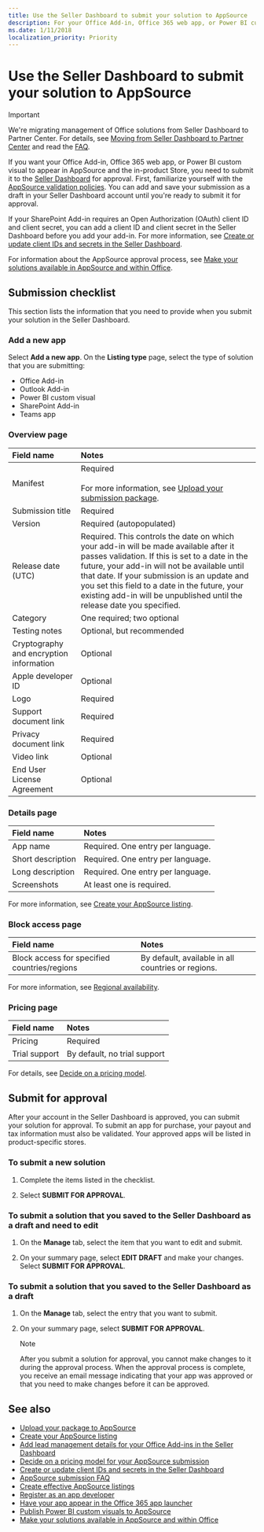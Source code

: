 ```yaml
---
title: Use the Seller Dashboard to submit your solution to AppSource
description: For your Office Add-in, Office 365 web app, or Power BI custom visual to appear in the AppSource, you need to submit it to the Seller Dashboard for approval.
ms.date: 1/11/2018
localization_priority: Priority
---
```


# Use the Seller Dashboard to submit your solution to AppSource

>[!IMPORTANT]
>We're migrating management of Office solutions from Seller Dashboard to Partner Center. For details, see [Moving from Seller Dashboard to Partner Center](https://developer.microsoft.com/office/blogs/moving-management-of-solutions-from-seller-dashboard-to-partner-center/) and read the [FAQ](partner-center-faq.md).

If you want your Office Add-in, Office 365 web app, or Power BI custom visual to appear in AppSource and the in-product Store, you need to submit it to the [Seller Dashboard](http://go.microsoft.com/fwlink/?LinkId=248605) for approval. First, familiarize yourself with the [AppSource validation policies](validation-policies.md). You can add and save your submission as a draft in your Seller Dashboard account until you're ready to submit it for approval.

If your SharePoint Add-in requires an Open Authorization (OAuth) client ID and client secret, you can add a client ID and client secret in the Seller Dashboard before you add your add-in. For more information, see [Create or update client IDs and secrets in the Seller Dashboard](create-or-update-client-ids-and-secrets.md).


For information about the AppSource approval process, see [Make your solutions available in AppSource and within Office](submit-to-the-office-store.md).

## Submission checklist

This section lists the information that you need to provide when you submit your solution in the Seller Dashboard. 

### Add a new app

Select **Add a new app**. On the **Listing type** page, select the type of solution that you are submitting:

- Office Add-in
- Outlook Add-in
- Power BI custom visual
- SharePoint Add-in
- Teams app

### Overview page

|**Field name**|**Notes**|
|:-------------|:-------|
|Manifest|Required <br/><br/>For more information, see [Upload your submission package](upload-package.md).|
|Submission title|Required|
|Version|Required (autopopulated)|
|Release date (UTC)|Required. This controls the date on which your add-in will be made available after it passes validation. If this is set to a date in the future, your add-in will not be available until that date. If your submission is an update and you set this field to a date in the future, your existing add-in will be unpublished until the release date you specified.|
|Category|One required; two optional|
|Testing notes|Optional, but recommended|
|Cryptography and encryption information|Optional|
|Apple developer ID|Optional|
|Logo|Required|
|Support document link|Required|
|Privacy document link|Required|
|Video link|Optional|
|End User License Agreement|Optional|

### Details page

|**Field name**|**Notes**|
|:-------------|:-------|
|App name|Required. One entry per language.|
|Short description|Required. One entry per language.|
|Long description|Required. One entry per language.|
|Screenshots|At least one is required.|

For more information, see [Create your AppSource listing](office-store-listing.md).

### Block access page

|**Field name**|**Notes**|
|:-------------|:-------|
|Block access for specified countries/regions|By default, available in all countries or regions.|

For more information, see [Regional availability](office-store-listing.md#regional-availability).

### Pricing page

|**Field name**|**Notes**|
|:-------------|:-------|
|Pricing|Required|
|Trial support|By default, no trial support|

For details, see [Decide on a pricing model](decide-on-a-pricing-model.md).


## Submit for approval

After your account in the Seller Dashboard is approved, you can submit your solution for approval. To submit an app for purchase, your payout and tax information must also be validated. Your approved apps will be listed in product-specific stores.

### To submit a new solution

1. Complete the items listed in the checklist.

2. Select **SUBMIT FOR APPROVAL**.

### To submit a solution that you saved to the Seller Dashboard as a draft and need to edit

1. On the **Manage** tab, select the item that you want to edit and submit.

2. On your summary page, select **EDIT DRAFT** and make your changes. Select **SUBMIT FOR APPROVAL**.

### To submit a solution that you saved to the Seller Dashboard as a draft

1. On the **Manage** tab, select the entry that you want to submit.

2. On your summary page, select **SUBMIT FOR APPROVAL**.
    
    > [!NOTE]
    > After you submit a solution for approval, you cannot make changes to it during the approval process. When the approval process is complete, you receive an email message indicating that your app was approved or that you need to make changes before it can be approved. 

## See also
<a name="bk_addresources"> </a>

- [Upload your package to AppSource](upload-package.md)
- [Create your AppSource listing](office-store-listing.md)
- [Add lead management details for your Office Add-ins in the Seller Dashboard](add-lead-management-details.md)
- [Decide on a pricing model for your AppSource submission](decide-on-a-pricing-model.md)
- [Create or update client IDs and secrets in the Seller Dashboard](create-or-update-client-ids-and-secrets.md)
- [AppSource submission FAQ](office-store-submission-faq.md)
- [Create effective AppSource listings](create-effective-office-store-listings.md)
- [Register as an app developer](https://developer.microsoft.com/en-us/store/register)
- [Have your app appear in the Office 365 app launcher](https://msdn.microsoft.com/en-us/office/office365/howto/connect-your-app-to-o365-app-launcher)
- [Publish Power BI custom visuals to AppSource](https://docs.microsoft.com/en-us/power-bi/developer/office-store/)
- [Make your solutions available in AppSource and within Office](submit-to-the-office-store.md)  
 

